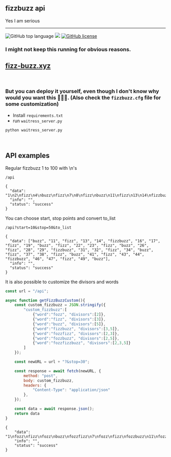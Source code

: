 ## fizzbuzz api
Yes I am serious

---

![GitHub top language](https://img.shields.io/github/languages/top/cccaaannn/fizzbuzz_api?style=flat-square) ![](https://img.shields.io/github/repo-size/cccaaannn/fizzbuzz_api?style=flat-square) [![GitHub license](https://img.shields.io/github/license/cccaaannn/fizzbuzz_api?style=flat-square)](https://github.com/cccaaannn/fizzbuzz_api/blob/master/LICENSE)


### I might not keep this running for obvious reasons.
## [fizz-buzz.xyz](fizz-buzz.xyz)

<br>

### But you can deploy it yourself, even though I don't know why would you want this 🤷🏻‍♂️. (Also check the `fizzbuzz.cfg` file for some customization)
- Install `requirements.txt`
- run `waitress_server.py`
```shell
python waitress_server.py
```

<br>

## API examples

Regular fizzbuzz 1 to 100 with \n's
```
/api
```

```
{
  "data": "1\n2\nfizz\n4\nbuzz\nfizz\n7\n8\nfizz\nbuzz\n11\nfizz\n13\n14\nfizzbuzz\n16\n17\nfizz\n19\nbuzz\nfizz\n22\n23\nfizz\nbuzz\n26\nfizz\n28\n29\nfizzbuzz\n31\n32\nfizz\n34\nbuzz\nfizz\n37\n38\nfizz\nbuzz\n41\nfizz\n43\n44\nfizzbuzz\n46\n47\nfizz\n49\nbuzz\nfizz\n52\n53\nfizz\nbuzz\n56\nfizz\n58\n59\nfizzbuzz\n61\n62\nfizz\n64\nbuzz\nfizz\n67\n68\nfizz\nbuzz\n71\nfizz\n73\n74\nfizzbuzz\n76\n77\nfizz\n79\nbuzz\nfizz\n82\n83\nfizz\nbuzz\n86\nfizz\n88\n89\nfizzbuzz\n91\n92\nfizz\n94\nbuzz\nfizz\n97\n98\nfizz\nbuzz", 
  "info": "", 
  "status": "success"
}
```

You can choose start, stop points and convert to_list
```
/api?start=10&stop=50&to_list
```

```
{
  "data": ["buzz", "11", "fizz", "13", "14", "fizzbuzz", "16", "17", "fizz", "19", "buzz", "fizz", "22", "23", "fizz", "buzz", "26", "fizz", "28", "29", "fizzbuzz", "31", "32", "fizz", "34", "buzz", "fizz", "37", "38", "fizz", "buzz", "41", "fizz", "43", "44", "fizzbuzz", "46", "47", "fizz", "49", "buzz"], 
  "info": "", 
  "status": "success"
}
```

It is also possible to customize the divisors and words
```javascript
const url = "/api";

async function getFizzBuzzCustom(){
    const custom_fizzbuzz = JSON.stringify({ 
        "custom_fizzbuzz":[
            {"word":"fozz", "divisors":[2]},
            {"word":"fizz", "divisors":[3]},
            {"word":"buzz", "divisors":[5]},
            {"word":"fizzbuzz", "divisors":[3,5]},
            {"word":"fozzfizz", "divisors":[2,3]},
            {"word":"fozzbuzz", "divisors":[2,5]},
            {"word":"fozzfizzbuzz", "divisors":[2,3,5]}
        ]
    });

    const newURL = url + "?&stop=30";

    const response = await fetch(newURL, {
        method: "post",
        body: custom_fizzbuzz,
        headers: { 
            "Content-Type": "application/json" 
        },
    });

    const data = await response.json();
    return data
}
```

```
{
    "data": "1\nfozz\nfizz\nfozz\nbuzz\nfozzfizz\n7\nfozz\nfizz\nfozzbuzz\n11\nfozzfizz\n13\nfozz\nfizzbuzz\nfozz\n17\nfozzfizz\n19\nfozzbuzz\nfizz\nfozz\n23\nfozzfizz\nbuzz\nfozz\nfizz\nfozz\n29\nfozzfizzbuzz",
    "info": "",
    "status": "success"
}
```


